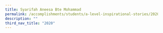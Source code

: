 ```yaml
---
title: Syarifah Aneesa Bte Mohammad
permalink: /accomplishments/students/a-level-inspirational-stories/2020/syarifah/
description: ""
third_nav_title: "2020"
---
```


